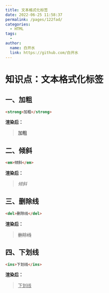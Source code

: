 ```yaml
---
title: 文本格式化标签
date: 2022-06-25 11:58:37
permalink: /pages/122fad/
categories:
  - HTML
tags:
  - 
author: 
  name: 白开水
  link: https://github.com/白开水
---
```

# 知识点：文本格式化标签

## 一、加粗

```html
<strong>加粗</strong>
```

**渲染后：**
> <strong>加粗</strong>

## 二、倾斜

```html
<em>倾斜</em>
```

**渲染后：**
> <em>倾斜</em>

## 三、删除线

```html
<del>删除线</del>
```

**渲染后：**
> <del>删除线</del>


## 四、下划线

```html
<ins>下划线</ins>
```

**渲染后：**
> <ins>下划线</ins>
    
